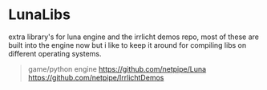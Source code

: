# LunaLibs

extra library's for luna engine and the irrlicht demos repo, most of these are built into the engine now but i like to keep it around for compiling libs on different operating systems.

> game/python engine
https://github.com/netpipe/Luna 
https://github.com/netpipe/IrrlichtDemos
